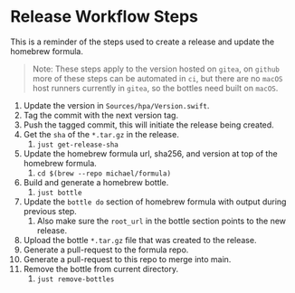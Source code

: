 # Release Workflow Steps

This is a reminder of the steps used to create a release and update the homebrew formula.

> Note: These steps apply to the version hosted on `gitea`, on `github` more of these steps can be
> automated in `ci`, but there are no `macOS` host runners currently in `gitea`, so the bottles need
> built on `macOS`.

1. Update the version in `Sources/hpa/Version.swift`.
1. Tag the commit with the next version tag.
1. Push the tagged commit, this will initiate the release being created.
1. Get the `sha` of the `*.tar.gz` in the release.
   1. `just get-release-sha`
1. Update the homebrew formula url, sha256, and version at top of the homebrew formula.
   1. `cd $(brew --repo michael/formula)`
1. Build and generate a homebrew bottle.
   1. `just bottle`
1. Update the `bottle do` section of homebrew formula with output during previous step.
   1. Also make sure the `root_url` in the bottle section points to the new release.
1. Upload the bottle `*.tar.gz` file that was created to the release.
1. Generate a pull-request to the formula repo.
1. Generate a pull-request to this repo to merge into main.
1. Remove the bottle from current directory.
   1. `just remove-bottles`
